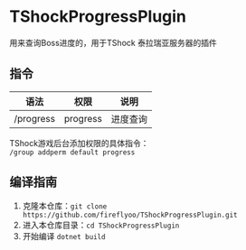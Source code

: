 # TShockProgressPlugin
用来查询Boss进度的，用于TShock 泰拉瑞亚服务器的插件
## 指令
| 语法           |        权限         |   说明   |
| -------------- | :-----------------: | :------: |
| /progress | progress   | 进度查询 |

TShock游戏后台添加权限的具体指令：  
`/group addperm default progress`
## 编译指南
1. 克隆本仓库：`git clone https://github.com/fireflyoo/TShockProgressPlugin.git`
2. 进入本仓库目录：`cd TShockProgressPlugin`
3. 开始编译 `dotnet build`

